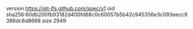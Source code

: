 version https://git-lfs.github.com/spec/v1
oid sha256:60db200fb93182d400fd68c0c60057b5b42c945356e3c093eecc9386dc8d8668
size 2949
